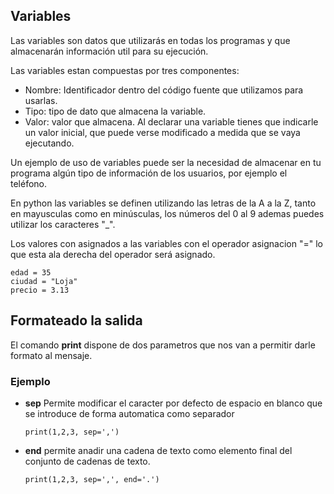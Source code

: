 ## Variables

Las variables son datos que utilizarás en todas los programas y que almacenarán información util para su ejecución.

Las variables estan compuestas por tres componentes:
- Nombre: Identificador dentro del código fuente que utilizamos para usarlas.
- Tipo: tipo de dato que almacena la variable.
- Valor: valor que almacena. Al declarar una variable tienes que indicarle un valor inicial, que puede verse modificado a medida que se vaya ejecutando.

Un ejemplo de uso de variables puede ser la necesidad de almacenar en tu programa algún tipo de información de los usuarios, por ejemplo el teléfono.

En python las variables se definen utilizando las letras de la A a la Z, tanto en mayusculas como en minúsculas, los números del 0 al 9 ademas puedes utilizar los caracteres "_".

Los valores con asignados a las variables con el operador asignacion "=" lo que esta ala derecha del operador será asignado.

`edad = 35`\
`ciudad = "Loja"`\
`precio = 3.13`

## **Formateado la salida**

El comando **print** dispone de dos parametros que nos van a permitir darle formato al mensaje.

### Ejemplo

- **sep**
  Permite modificar el caracter por defecto de espacio en blanco que se introduce de forma automatica como separador

  `print(1,2,3, sep=',')`

- **end**
  permite anadir una cadena de texto como elemento final del conjunto de cadenas de texto.

  `print(1,2,3, sep=',', end='.')`